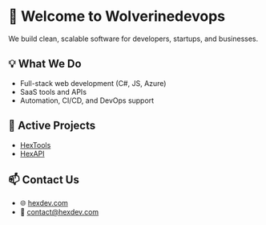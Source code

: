 # 👋 Welcome to Wolverinedevops

We build clean, scalable software for developers, startups, and businesses.

## 💡 What We Do
- Full-stack web development (C#, JS, Azure)
- SaaS tools and APIs
- Automation, CI/CD, and DevOps support

## 🔧 Active Projects
- [HexTools](https://github.com/HexDev/hextools)
- [HexAPI](https://github.com/HexDev/hexapi)

## 📫 Contact Us
- 🌐 [hexdev.com](https://hexdev.com)
- 📧 contact@hexdev.com
